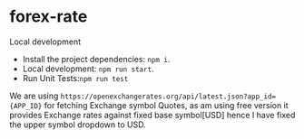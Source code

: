 # forex-rate

Local development
- Install the project dependencies: `npm i`.
- Local development: `npm run start`.
- Run Unit Tests:`npm run test`

We are using `https://openexchangerates.org/api/latest.json?app_id={APP_ID}` for fetching Exchange symbol Quotes,
as am using free version it provides Exchange rates against fixed base symbol[USD] hence I have fixed the upper symbol dropdown to USD.